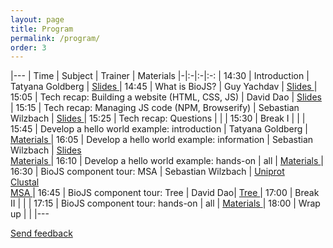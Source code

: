 ```yaml
---
layout: page
title: Program
permalink: /program/
order: 3
---
```


<style type="text/css">
.post-content table  {border-collapse:collapse;border-spacing:0;border-color:#ccc;border:none;margin:0px auto; width: 100%}
.post-content table td{font-family:Arial, sans-serif;font-size:14px;padding:11px 20px;border-style:solid;border-width:0px;overflow:hidden;word-break:normal;border-color:#ccc;color:#333;background-color:#fff;}
.post-content table th{font-family:Arial, sans-serif;font-size:14px;font-weight:normal;padding:11px 20px;border-style:solid;border-width:0px;overflow:hidden;word-break:normal;border-color:#ccc;color:#333;background-color:#f0f0f0;}
</style>

|---
| Time | Subject | Trainer | Materials 
|-|:-|:-|:-:
| 14:30 | Introduction | Tatyana Goldberg | <a biojs-date="2015-03-24 10:30" href="https://docs.google.com/presentation/d/1OavaT0UFiDTQYXlTDpBk-HaATdG-2SY3AP0miNNEJl8/edit"> Slides </a>
| 14:45 | What is BioJS? | Guy Yachdav | <a biojs-date="2015-03-24 10:45" href="https://docs.google.com/presentation/d/1Xa3COnA-lqDvXVkRwhTSlQVsioaFXhJHamnrRIRwy2c/edit"> Slides </a>
| 15:05 | Tech recap: Building a website (HTML, CSS, JS) | David Dao | <a biojs-date="2015-03-24 10:00" href="https://biojs-edu.github.io/vizbi-html-recap"> Slides </a>
| 15:15 | Tech recap: Managing JS code (NPM, Browserify) | Sebastian Wilzbach | <a biojs-date="2015-03-24 10:00" href="http://biojs-edu.github.io/vizbi-node-intro"> Slides </a>
| 15:25 | Tech recap: Questions | | 
| 15:30 | Break I | | 
| 15:45 | Develop a hello world example: introduction | Tatyana Goldberg | <a biojs-date="2015-03-24 20:45" href="https://www.npmjs.com/package/looker-on "> Materials </a>
| 16:05 | Develop a hello world example: information | Sebastian Wilzbach | <span biojs-date="2015-03-24 20:45"> <a href="https://biojs-edu.github.io/vizbi-exercise1/"> Slides </a> <br> <a biojs-date="2015-03-24 20:45" href="{{site.baseurl}}/assignment1"> Materials </a> </span>
| 16:10 | Develop a hello world example: hands-on | all | <a biojs-date="2015-03-24 21:00" href="{{site.baseurl}}/assignment1"> Materials </a>
| 16:30 | BioJS component tour: MSA | Sebastian Wilzbach | <span biojs-date="2015-03-24 21:15"> <a href="http://www.uniprot.org/"> Uniprot </a> <br /> <a href="https://www.ebi.ac.uk/Tools/msa/clustalo/">Clustal</a> <br /> <a href="https://github.com/greenify/msa"> MSA </a></span>
| 16:45 | BioJS component tour: Tree | David Dao| <a biojs-date="2015-03-24 21:30" href="http://biojs.io/d/exelixis"> Tree </a>
| 17:00 | Break II | | 
| 17:15 | BioJS component tour: hands-on | all | <a biojs-date="2015-03-24 22:00" href="{{site.baseurl}}/assignment2"> Materials </a>
| 18:00 | Wrap up | | 
|---

[Send feedback](https://docs.google.com/forms/d/1_jwyoP7gYV8e_tlqfd2hywHXTpgaY7bl1UJ3ZDrcNuM/viewform)

<script src="{{ baseurl }}/js/hider.js"></script>
